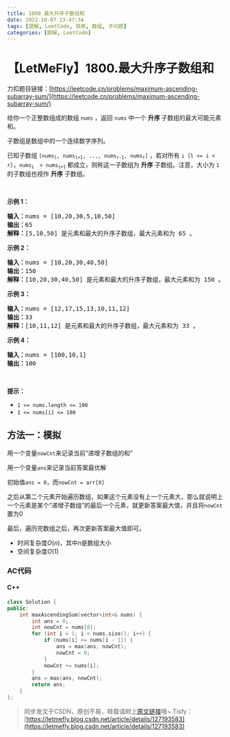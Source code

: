 ```yaml
---
title: 1800.最大升序子数组和
date: 2022-10-07 13:47:34
tags: [题解, LeetCode, 简单, 数组, 子问题]
categories: [题解, LeetCode]
---
```


# 【LetMeFly】1800.最大升序子数组和

力扣题目链接：[https://leetcode.cn/problems/maximum-ascending-subarray-sum/](https://leetcode.cn/problems/maximum-ascending-subarray-sum/)

<p>给你一个正整数组成的数组 <code>nums</code> ，返回 <code>nums</code> 中一个 <strong>升序 </strong>子数组的最大可能元素和。</p>

<p>子数组是数组中的一个连续数字序列。</p>

<p>已知子数组 <code>[nums<sub>l</sub>, nums<sub>l+1</sub>, ..., nums<sub>r-1</sub>, nums<sub>r</sub>]</code> ，若对所有 <code>i</code>（<code>l <= i < r</code>），<code>nums<sub>i </sub> < nums<sub>i+1</sub></code> 都成立，则称这一子数组为 <strong>升序</strong> 子数组。注意，大小为 <code>1</code> 的子数组也视作 <strong>升序</strong> 子数组。</p>

<p> </p>

<p><strong>示例 1：</strong></p>

<pre>
<strong>输入：</strong>nums = [10,20,30,5,10,50]
<strong>输出：</strong>65
<strong>解释：</strong>[5,10,50] 是元素和最大的升序子数组，最大元素和为 65 。
</pre>

<p><strong>示例 2：</strong></p>

<pre>
<strong>输入：</strong>nums = [10,20,30,40,50]
<strong>输出：</strong>150
<strong>解释：</strong>[10,20,30,40,50] 是元素和最大的升序子数组，最大元素和为 150 。 
</pre>

<p><strong>示例 3：</strong></p>

<pre>
<strong>输入：</strong>nums = [12,17,15,13,10,11,12]
<strong>输出：</strong>33
<strong>解释：</strong>[10,11,12] 是元素和最大的升序子数组，最大元素和为 33 。 
</pre>

<p><strong>示例 4：</strong></p>

<pre>
<strong>输入：</strong>nums = [100,10,1]
<strong>输出：</strong>100
</pre>

<p> </p>

<p><strong>提示：</strong></p>

<ul>
	<li><code>1 <= nums.length <= 100</code></li>
	<li><code>1 <= nums[i] <= 100</code></li>
</ul>


    
## 方法一：模拟

用一个变量```nowCnt```来记录当前“递增子数组的和”

用一个变量```ans```来记录当前答案最优解

初始值```ans = 0```，而```nowCnt = arr[0]```

之后从第二个元素开始遍历数组，如果这个元素没有上一个元素大，那么就说明上一个元素是某个“递增子数组”的最后一个元素，就更新答案最大值，并且将```nowCnt```置为0

最后，遍历完数组之后，再次更新答案最大值即可。

+ 时间复杂度$O(n)$，其中$n$是数组大小
+ 空间复杂度$O(1)$

### AC代码

#### C++

```cpp
class Solution {
public:
    int maxAscendingSum(vector<int>& nums) {
        int ans = 0;
        int nowCnt = nums[0];
        for (int i = 1; i < nums.size(); i++) {
            if (nums[i] <= nums[i - 1]) {
                ans = max(ans, nowCnt);
                nowCnt = 0;
            }
            nowCnt += nums[i];
        }
        ans = max(ans, nowCnt);
        return ans;
    }
};
```

> 同步发文于CSDN，原创不易，转载请附上[原文链接](https://blog.letmefly.xyz/2022/10/07/LeetCode%201800.%E6%9C%80%E5%A4%A7%E5%8D%87%E5%BA%8F%E5%AD%90%E6%95%B0%E7%BB%84%E5%92%8C/)哦~
> Tisfy：[https://letmefly.blog.csdn.net/article/details/127193583](https://letmefly.blog.csdn.net/article/details/127193583)
